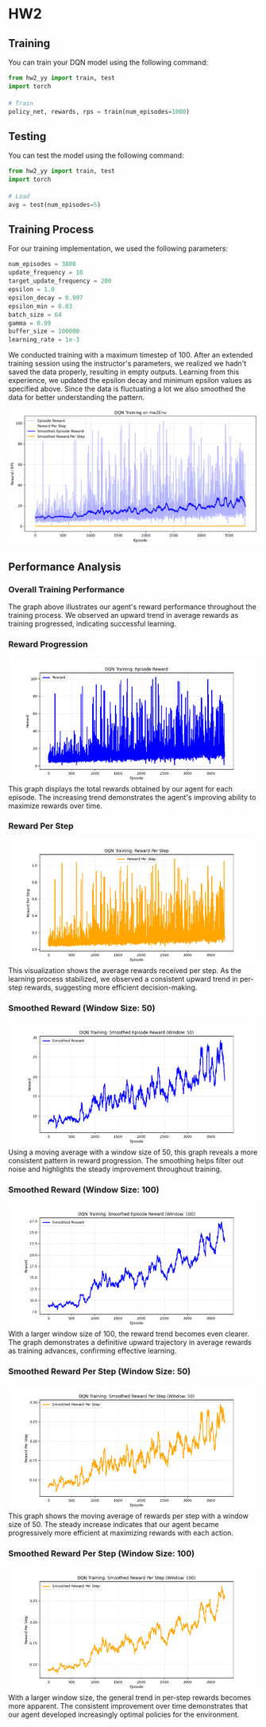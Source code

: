 # HW2


## Training

You can train your DQN model using the following command:
```python
from hw2_yy import train, test
import torch

# Train
policy_net, rewards, rps = train(num_episodes=1000)
```


## Testing

You can test the model using the following command:
```python
from hw2_yy import train, test
import torch

# Load
avg = test(num_episodes=5)
```

## Training Process

For our training implementation, we used the following parameters:

```python
num_episodes = 3800
update_frequency = 10
target_update_frequency = 200
epsilon = 1.0
epsilon_decay = 0.997
epsilon_min = 0.03
batch_size = 64
gamma = 0.99
buffer_size = 100000
learning_rate = 1e-3
```

We conducted training with a maximum timestep of 100. After an extended training session using the instructor's parameters, we realized we hadn't saved the data properly, resulting in empty outputs. Learning from this experience, we updated the epsilon decay and minimum epsilon values as specified above. Since the data is fluctuating a lot we also smoothed the data for better understanding the pattern. 

![DQN Training Plot](/dqn_training_plot.png)

## Performance Analysis

### Overall Training Performance
The graph above illustrates our agent's reward performance throughout the training process. We observed an upward trend in average rewards as training progressed, indicating successful learning.

### Reward Progression
![Reward](/reward.png)
This graph displays the total rewards obtained by our agent for each episode. The increasing trend demonstrates the agent's improving ability to maximize rewards over time.

### Reward Per Step
![RPS](/rps.png)
This visualization shows the average rewards received per step. As the learning process stabilized, we observed a consistent upward trend in per-step rewards, suggesting more efficient decision-making.

### Smoothed Reward (Window Size: 50)
![Smoothed Reward 50](/smoothed_reward_50.png)
Using a moving average with a window size of 50, this graph reveals a more consistent pattern in reward progression. The smoothing helps filter out noise and highlights the steady improvement throughout training.

### Smoothed Reward (Window Size: 100)
![Smoothed Reward 100](/smoothed_reward_100.png)
With a larger window size of 100, the reward trend becomes even clearer. The graph demonstrates a definitive upward trajectory in average rewards as training advances, confirming effective learning.

### Smoothed Reward Per Step (Window Size: 50)
![Smoothed RPS 50](/smoothed_rps_50.png)
This graph shows the moving average of rewards per step with a window size of 50. The steady increase indicates that our agent became progressively more efficient at maximizing rewards with each action.

### Smoothed Reward Per Step (Window Size: 100)
![Smoothed RPS 100](/smoothed_rps_100.png)
With a larger window size, the general trend in per-step rewards becomes more apparent. The consistent improvement over time demonstrates that our agent developed increasingly optimal policies for the environment.
